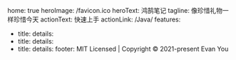 home: true
heroImage: /favicon.ico
heroText: 鸿鹄笔记
tagline: 像珍惜礼物一样珍惜今天
actionText: 快速上手
actionLink: /Java/
features:
- title: 
  details: 
- title: 
  details: 
- title: 
  details: 
footer: MIT Licensed | Copyright © 2021-present Evan You

